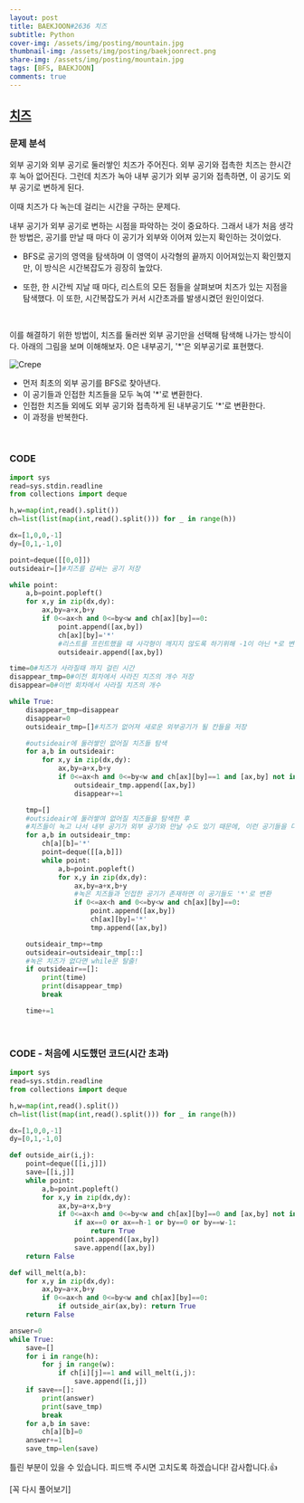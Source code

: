 ```yaml
---
layout: post
title: BAEKJOON#2636 치즈
subtitle: Python
cover-img: /assets/img/posting/mountain.jpg
thumbnail-img: /assets/img/posting/baekjoonrect.png
share-img: /assets/img/posting/mountain.jpg
tags: [BFS, BAEKJOON]
comments: true
---
```


## [치즈](https://www.acmicpc.net/problem/2636)

### 문제 분석

외부 공기와 외부 공기로 둘러쌓인 치즈가 주어진다.
외부 공기와 접촉한 치즈는 한시간 후 녹아 없어진다. 그런데 치즈가 녹아 내부 공기가 외부 공기와 접촉하면, 이 공기도 외부 공기로 변하게 된다.

이때 치즈가 다 녹는데 걸리는 시간을 구하는 문제다.

내부 공기가 외부 공기로 변하는 시점을 파악하는 것이 중요하다.
그래서 내가 처음 생각한 방법은, 공기를 만날 때 마다 이 공기가 외부와 이어져 있는지 확인하는 것이었다.

- BFS로 공기의 영역을 탐색하며 이 영역이 사각형의 끝까지 이어져있는지 확인했지만, 이 방식은 시간복잡도가 굉장히 높았다.

- 또한, 한 시간씩 지날 때 마다, 리스트의 모든 점들을 살펴보며 치즈가 있는 지점을 탐색했다. 이 또한, 시간복잡도가 커서 시간초과를 발생시켰던 원인이었다.

<br>

이를 해결하기 위한 방법이, 치즈를 둘러싼 외부 공기만을 선택해 탐색해 나가는 방식이다.
아래의 그림을 보며 이해해보자. 0은 내부공기, '\*'은 외부공기로 표현했다.

![Crepe](https://i.imgur.com/ge6qlkY.jpg)

- 먼저 최초의 외부 공기를 BFS로 찾아낸다.
- 이 공기들과 인접한 치즈들을 모두 녹여 '\*'로 변환한다.
- 인접한 치즈들 외에도 외부 공기와 접촉하게 된 내부공기도 '\*'로 변환한다.
- 이 과정을 반복한다.

<br>

### CODE

```python
import sys
read=sys.stdin.readline
from collections import deque

h,w=map(int,read().split())
ch=list(list(map(int,read().split())) for _ in range(h))

dx=[1,0,0,-1]
dy=[0,1,-1,0]

point=deque([[0,0]])
outsideair=[]#치즈를 감싸는 공기 저장

while point:
    a,b=point.popleft()
    for x,y in zip(dx,dy):
        ax,by=a+x,b+y
        if 0<=ax<h and 0<=by<w and ch[ax][by]==0:
            point.append([ax,by])
            ch[ax][by]='*'
            #리스트를 프린트했을 때 사각형이 깨지지 않도록 하기위해 -1이 아닌 *로 변환했다.
            outsideair.append([ax,by])

time=0#치즈가 사라질때 까지 걸린 시간
disappear_tmp=0#이전 회차에서 사라진 치즈의 개수 저장
disappear=0#이번 회차에서 사라질 치즈의 개수

while True:
    disappear_tmp=disappear
    disappear=0
    outsideair_tmp=[]#치즈가 없어져 새로운 외부공기가 될 칸들을 저장

    #outsideair에 둘러쌓인 없어질 치즈들 탐색
    for a,b in outsideair:
        for x,y in zip(dx,dy):
            ax,by=a+x,b+y
            if 0<=ax<h and 0<=by<w and ch[ax][by]==1 and [ax,by] not in outsideair_tmp:
                outsideair_tmp.append([ax,by])
                disappear+=1

    tmp=[]
    #outsideair에 둘러쌓여 없어질 치즈들을 탐색한 후
    #치즈들이 녹고 나서 내부 공기가 외부 공기와 만날 수도 있기 때문에, 이런 공기들을 다시한번 탐색해 tmp에 저장한 후 outsideair_tmp에 추가해준다.
    for a,b in outsideair_tmp:
        ch[a][b]='*'
        point=deque([[a,b]])
        while point:
            a,b=point.popleft()
            for x,y in zip(dx,dy):
                ax,by=a+x,b+y
                #녹은 치즈들과 인접한 공기가 존재하면 이 공기들도 '*'로 변환
                if 0<=ax<h and 0<=by<w and ch[ax][by]==0:
                    point.append([ax,by])
                    ch[ax][by]='*'
                    tmp.append([ax,by])

    outsideair_tmp+=tmp
    outsideair=outsideair_tmp[::]
    #녹은 치즈가 없다면 while문 탈출!
    if outsideair==[]:
        print(time)
        print(disappear_tmp)
        break

    time+=1
```

<br>

### CODE - 처음에 시도했던 코드(시간 초과)

```python
import sys
read=sys.stdin.readline
from collections import deque

h,w=map(int,read().split())
ch=list(list(map(int,read().split())) for _ in range(h))

dx=[1,0,0,-1]
dy=[0,1,-1,0]

def outside_air(i,j):
    point=deque([[i,j]])
    save=[[i,j]]
    while point:
        a,b=point.popleft()
        for x,y in zip(dx,dy):
            ax,by=a+x,b+y
            if 0<=ax<h and 0<=by<w and ch[ax][by]==0 and [ax,by] not in save:
                if ax==0 or ax==h-1 or by==0 or by==w-1:
                    return True
                point.append([ax,by])
                save.append([ax,by])
    return False

def will_melt(a,b):
    for x,y in zip(dx,dy):
        ax,by=a+x,b+y
        if 0<=ax<h and 0<=by<w and ch[ax][by]==0:
            if outside_air(ax,by): return True
    return False

answer=0
while True:
    save=[]
    for i in range(h):
        for j in range(w):
            if ch[i][j]==1 and will_melt(i,j):
                save.append([i,j])
    if save==[]:
        print(answer)
        print(save_tmp)
        break
    for a,b in save:
        ch[a][b]=0
    answer+=1
    save_tmp=len(save)
```

틀린 부분이 있을 수 있습니다. 피드백 주시면 고치도록 하겠습니다!
감사합니다.👍

[꼭 다시 풀어보기]
<br>
<br>
